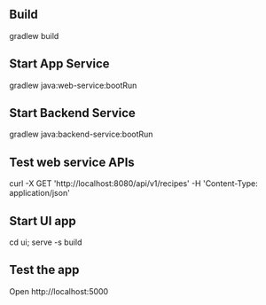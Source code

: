 ## Build 
gradlew build
## Start App Service
gradlew java:web-service:bootRun
## Start Backend Service
gradlew java:backend-service:bootRun
## Test web service APIs
curl -X GET 'http://localhost:8080/api/v1/recipes' -H 'Content-Type: application/json'
## Start UI app
cd ui;  serve -s build
## Test the app
Open http://localhost:5000



